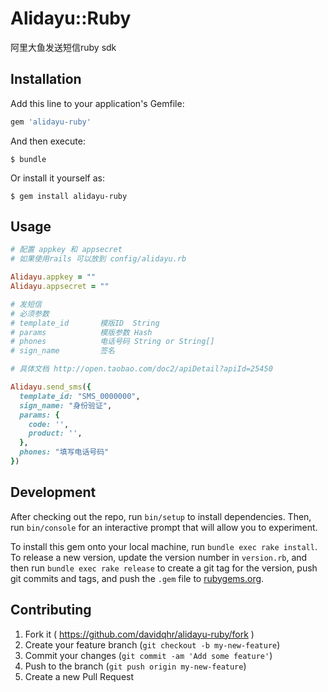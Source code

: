 # Alidayu::Ruby

阿里大鱼发送短信ruby sdk

## Installation

Add this line to your application's Gemfile:

```ruby
gem 'alidayu-ruby'
```

And then execute:

    $ bundle

Or install it yourself as:

    $ gem install alidayu-ruby

## Usage

```ruby
# 配置 appkey 和 appsecret
# 如果使用rails 可以放到 config/alidayu.rb

Alidayu.appkey = ""
Alidayu.appsecret = ""

# 发短信
# 必须参数
# template_id       模版ID  String
# params            模版参数 Hash
# phones            电话号码 String or String[]
# sign_name         签名

# 具体文档 http://open.taobao.com/doc2/apiDetail?apiId=25450

Alidayu.send_sms({
  template_id: "SMS_0000000",
  sign_name: "身份验证",
  params: {
    code: '',
    product: '',
  },
  phones: "填写电话号码"
})
```

## Development

After checking out the repo, run `bin/setup` to install dependencies. Then, run `bin/console` for an interactive prompt that will allow you to experiment.

To install this gem onto your local machine, run `bundle exec rake install`. To release a new version, update the version number in `version.rb`, and then run `bundle exec rake release` to create a git tag for the version, push git commits and tags, and push the `.gem` file to [rubygems.org](https://rubygems.org).

## Contributing

1. Fork it ( https://github.com/davidqhr/alidayu-ruby/fork )
2. Create your feature branch (`git checkout -b my-new-feature`)
3. Commit your changes (`git commit -am 'Add some feature'`)
4. Push to the branch (`git push origin my-new-feature`)
5. Create a new Pull Request